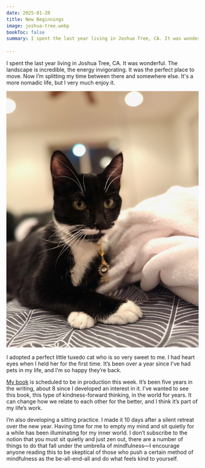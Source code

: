 ```yaml
---
date: 2025-01-20
title: New Beginnings
image: joshua-tree.webp
bookToc: false
summary: I spent the last year living in Joshua Tree, CA. It was wonderful. The landscape is incredible, the energy invigorating. It was the perfect place to move. Now I’m splitting my time between there and somewhere else. It's a more nomadic life, but I enjoy it.

---
```


I spent the last year living in Joshua Tree, CA. It was wonderful. The landscape is incredible, the energy invigorating. It was the perfect place to move. Now I’m splitting my time between there and somewhere else. It's a more nomadic life, but I very much enjoy it.

![Dahlia](./kitty.webp)

I adopted a perfect little tuxedo cat who is so very sweet to me. I had heart eyes when I held her for the first time. It’s been over a year since I’ve had pets in my life, and I’m so happy they’re back.

[My book](/we-need-to-talk) is scheduled to be in production this week. It’s been five years in the writing, about 8 since I developed an interest in it. I’ve wanted to see this book, this type of kindness-forward thinking, in the world for years. It can change how we relate to each other for the better, and I think it’s part of my life’s work.

I’m also developing a sitting practice. I made it 10 days after a silent retreat over the new year. Having time for me to empty my mind and sit quietly for a while has been illuminating for my inner world. I don’t subscribe to the notion that you must sit quietly and just zen out, there are a number of things to do that fall under the umbrella of mindfulness—I encourage anyone reading this to be skeptical of those who push a certain method of mindfulness as the be-all-end-all and do what feels kind to yourself.